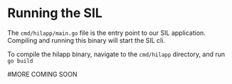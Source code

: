 # Running the SIL

The `cmd/hilapp/main.go` file is the entry point to our SIL application. Compiling and running this binary will start the SIL cli.

To compile the hilapp binary, navigate to the `cmd/hilapp` directory, and run `go build`

#MORE COMING SOON